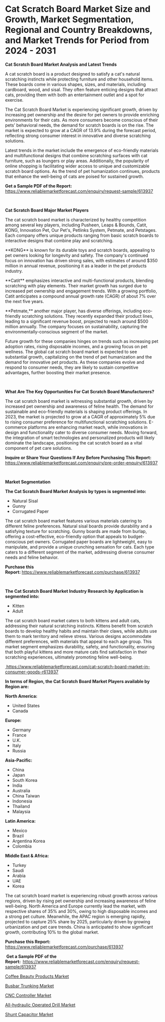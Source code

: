 <p><h1>Cat Scratch Board Market Size and Growth, Market Segmentation, Regional and Country Breakdowns, and Market Trends for Period from 2024 -  2031</h1></p><p><strong>Cat Scratch Board Market Analysis and Latest Trends</strong></p>
<p><p>A cat scratch board is a product designed to satisfy a cat's natural scratching instincts while protecting furniture and other household items. These boards come in various shapes, sizes, and materials, including cardboard, wood, and sisal. They often feature enticing designs that attract cats, providing them with both an entertainment outlet and a spot for exercise.</p><p>The Cat Scratch Board Market is experiencing significant growth, driven by increasing pet ownership and the desire for pet owners to provide enriching environments for their cats. As more consumers become conscious of their pets’ behavioral needs, the demand for scratch boards is on the rise. The market is expected to grow at a CAGR of 13.9% during the forecast period, reflecting strong consumer interest in innovative and diverse scratching solutions.</p><p>Latest trends in the market include the emergence of eco-friendly materials and multifunctional designs that combine scratching surfaces with cat furniture, such as loungers or play areas. Additionally, the popularity of online shopping is facilitating wider access to unique and customizable scratch board options. As the trend of pet humanization continues, products that enhance the well-being of cats are poised for sustained growth.</p></p>
<p><strong>Get a Sample PDF of the Report:&nbsp;</strong> <a href="https://www.reliablemarketforecast.com/enquiry/request-sample/613937?utm_campaign=1833&utm_medium=2&utm_source=Github&utm_content=ia&utm_term=16122024&utm_id=cat-scratch-board">https://www.reliablemarketforecast.com/enquiry/request-sample/613937</a></p>
<p>&nbsp;</p>
<p><strong>Cat Scratch Board Major Market Players</strong></p>
<p><p>The cat scratch board market is characterized by healthy competition among several key players, including Pusheen, Leaps & Bounds, Catit, KONG, Innovation Pet, Our Pet's, Petlinks System, Petmate, and Petstages. Each company offers unique products ranging from basic scratch boards to interactive designs that combine play and scratching.</p><p>**KONG** is known for its durable toys and scratch boards, appealing to pet owners looking for longevity and safety. The company's continued focus on innovation has driven strong sales, with estimates of around $350 million in annual revenue, positioning it as a leader in the pet products industry.</p><p>**Catit** emphasizes interactive and multi-functional products, blending scratching with play elements. Their market growth has surged due to increased pet ownership and engagement trends. With a growing portfolio, Catit anticipates a compound annual growth rate (CAGR) of about 7% over the next five years.</p><p>**Petmate,** another major player, has diverse offerings, including eco-friendly scratching solutions. They recently expanded their product lines, leading to a significant revenue boost, projected to reach around $500 million annually. The company focuses on sustainability, capturing the environmentally-conscious segment of the market.</p><p>Future growth for these companies hinges on trends such as increasing pet adoption rates, rising disposable incomes, and a growing focus on pet wellness. The global cat scratch board market is expected to see substantial growth, capitalizing on the trend of pet humanization and the demand for innovative pet products. As these companies evolve and respond to consumer needs, they are likely to sustain competitive advantages, further boosting their market presence.</p></p>
<p>&nbsp;</p>
<p><strong>What Are The Key Opportunities For Cat Scratch Board Manufacturers?</strong></p>
<p><p>The cat scratch board market is witnessing substantial growth, driven by increased pet ownership and awareness of feline health. The demand for sustainable and eco-friendly materials is shaping product offerings. In 2023, the market is projected to grow at a CAGR of approximately 5% due to rising consumer preference for multifunctional scratching solutions. E-commerce platforms are enhancing market reach, while innovations in design and functionality cater to diverse consumer needs. Moving forward, the integration of smart technologies and personalized products will likely dominate the landscape, positioning the cat scratch board as a vital component of pet care solutions.</p></p>
<p><strong>Inquire or Share Your Questions If Any Before Purchasing This Report:</strong> <a href="https://www.reliablemarketforecast.com/enquiry/pre-order-enquiry/613937?utm_campaign=1833&utm_medium=2&utm_source=Github&utm_content=ia&utm_term=16122024&utm_id=cat-scratch-board">https://www.reliablemarketforecast.com/enquiry/pre-order-enquiry/613937</a></p>
<p>&nbsp;</p>
<p><strong>Market Segmentation</strong></p>
<p><strong>The Cat Scratch Board Market Analysis by types is segmented into:</strong></p>
<p><ul><li>Natural Sisal</li><li>Gunny</li><li>Corrugated Paper</li></ul></p>
<p><p>The cat scratch board market features various materials catering to different feline preferences. Natural sisal boards provide durability and a satisfying texture for scratching. Gunny boards are made from burlap, offering a cost-effective, eco-friendly option that appeals to budget-conscious pet owners. Corrugated paper boards are lightweight, easy to manipulate, and provide a unique crunching sensation for cats. Each type caters to a different segment of the market, addressing diverse consumer needs and feline behavior.</p></p>
<p><strong>Purchase this Report:&nbsp;</strong><a href="https://www.reliablemarketforecast.com/purchase/613937?utm_campaign=1833&utm_medium=2&utm_source=Github&utm_content=ia&utm_term=16122024&utm_id=cat-scratch-board">https://www.reliablemarketforecast.com/purchase/613937</a></p>
<p>&nbsp;</p>
<p><strong>The Cat Scratch Board Market Industry Research by Application is segmented into:</strong></p>
<p><ul><li>Kitten</li><li>Adult</li></ul></p>
<p><p>The cat scratch board market caters to both kittens and adult cats, addressing their natural scratching instincts. Kittens benefit from scratch boards to develop healthy habits and maintain their claws, while adults use them to mark territory and relieve stress. Various designs accommodate different preferences, with materials that appeal to each age group. This market segment emphasizes durability, safety, and functionality, ensuring that both playful kittens and more mature cats find satisfaction in their scratching experiences, ultimately promoting feline well-being.</p></p>
<p><a href="https://www.reliablemarketforecast.com/cat-scratch-board-market-in-consumer-goods-r613937?utm_campaign=1833&utm_medium=2&utm_source=Github&utm_content=ia&utm_term=16122024&utm_id=cat-scratch-board">&nbsp;https://www.reliablemarketforecast.com/cat-scratch-board-market-in-consumer-goods-r613937</a></p>
<p><strong>In terms of Region, the Cat Scratch Board Market Players available by Region are:</strong></p>
<p>
    <p> <strong> North America: </strong>
        <ul>
            <li>United States</li>
            <li>Canada</li>
        </ul>
        </p> 
    <p> <strong> Europe: </strong>
        <ul>
            <li>Germany</li>
            <li>France</li>
            <li>U.K.</li>
            <li>Italy</li>
            <li>Russia</li>
        </ul>
        </p> 
    <p> <strong> Asia-Pacific: </strong>
        <ul>
            <li>China</li>
            <li>Japan</li>
            <li>South Korea</li>
            <li>India</li>
            <li>Australia</li>
            <li>China Taiwan</li>
            <li>Indonesia</li>
            <li>Thailand</li>
            <li>Malaysia</li>
        </ul>
        </p> 
    <p> <strong> Latin America: </strong>
        <ul>
            <li>Mexico</li>
            <li>Brazil</li>
            <li>Argentina Korea</li>
            <li>Colombia</li>
        </ul>
        </p> 
    <p> <strong> Middle East & Africa: </strong>
        <ul>
            <li>Turkey</li>
            <li>Saudi</li>
            <li>Arabia</li>
            <li>UAE</li>
            <li>Korea</li>
        </ul>
    </p>
    </p>
<p><p>The cat scratch board market is experiencing robust growth across various regions, driven by rising pet ownership and increasing awareness of feline well-being. North America and Europe currently lead the market, with respective shares of 35% and 30%, owing to high disposable incomes and a strong pet culture. Meanwhile, the APAC region is emerging rapidly, projected to capture 25% share by 2025, particularly driven by growing urbanization and pet care trends. China is anticipated to show significant growth, contributing 10% to the global market.</p></p>
<p><strong>Purchase this Report: </strong><a href="https://www.reliablemarketforecast.com/purchase/613937?utm_campaign=1833&utm_medium=2&utm_source=Github&utm_content=ia&utm_term=16122024&utm_id=cat-scratch-board">https://www.reliablemarketforecast.com/purchase/613937</a></p>
<p>&nbsp;<strong>Get a Sample PDF of the Report:&nbsp;&nbsp;</strong><a href="https://www.reliablemarketforecast.com/enquiry/request-sample/613937?utm_campaign=1833&utm_medium=2&utm_source=Github&utm_content=ia&utm_term=16122024&utm_id=cat-scratch-board">https://www.reliablemarketforecast.com/enquiry/request-sample/613937</a></p>
<p><strong></strong></p>
<p><p><a href="https://www.linkedin.com/pulse/coffee-beauty-products-market-size-share-research-report-2024-2031-j7huf?utm_campaign=1833&utm_medium=2&utm_source=Github&utm_content=ia&utm_term=16122024&utm_id=cat-scratch-board">Coffee Beauty Products Market</a></p><p><a href="https://www.linkedin.com/pulse/in-depth-analysis-busbar-trunking-market-dynamics-key-trends-mwvoe?utm_campaign=1833&utm_medium=2&utm_source=Github&utm_content=ia&utm_term=16122024&utm_id=cat-scratch-board">Busbar Trunking Market</a></p><p><a href="https://www.linkedin.com/pulse/strategic-insights-cnc-controller-market-stakeholder-impacts-nvjae?utm_campaign=1833&utm_medium=2&utm_source=Github&utm_content=ia&utm_term=16122024&utm_id=cat-scratch-board">CNC Controller Market</a></p><p><a href="https://github.com/FassouRP/Market-Research-Report-List-6/blob/main/all-hydraulic-operated-drill-market.md?utm_campaign=1833&utm_medium=2&utm_source=Github&utm_content=ia&utm_term=16122024&utm_id=cat-scratch-board">All-hydraulic Operated Drill Market</a></p><p><a href="https://www.linkedin.com/pulse/study-shunt-capacitor-market-offeringdata-concerning-its-xnlye?utm_campaign=1833&utm_medium=2&utm_source=Github&utm_content=ia&utm_term=16122024&utm_id=cat-scratch-board">Shunt Capacitor Market</a></p></p>